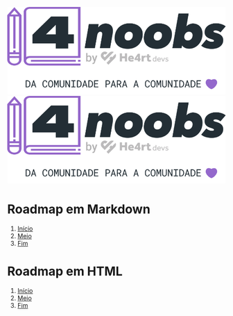![Imagem em Markdown](./assets/image.svg)
<img alt="Imagem em HTML" src="./assets/image.svg">

# Roadmap em Markdown

1. [Início](./docs/1-inicio.md)
2. [Meio](./docs/2-meio.md)
3. [Fim](./docs/3-fim.md)

# Roadmap em HTML

1. <a href="./docs/1-inicio.md">Início</a>
1. <a href="./docs/2-meio.md">Meio</a>
1. <a href="./docs/3-fim.md">Fim</a>
